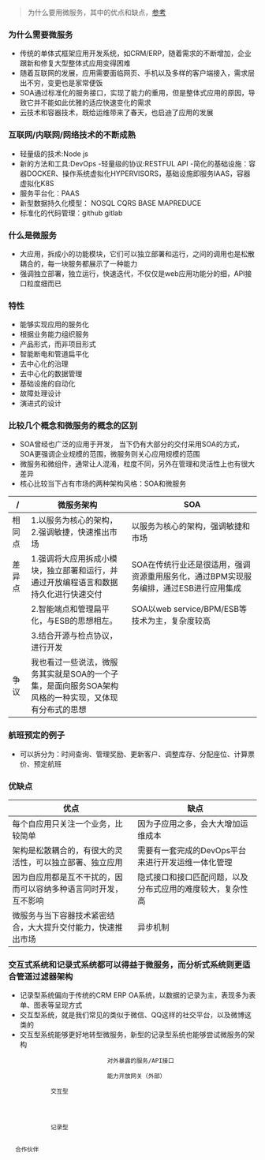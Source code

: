 > 为什么要用微服务，其中的优点和缺点，[参考](https://blog.csdn.net/fly_zhyu/article/details/76408158)

### 为什么需要微服务
- 传统的单体式框架应用开发系统，如CRM/ERP，随着需求的不断增加，企业跟新和修复大型整体式应用变得困难
- 随着互联网的发展，应用需要面临网页、手机以及多样的客户端接入，需求层出不穷，变更也是家常便饭
- SOA通过标准化的服务接口，实现了能力的重用，但是整体式应用的原因，导致它并不能如此优雅的适应快速变化的需求
- 云技术和容器技术，既给运维带来了春天，也启迪了应用的发展

### 互联网/内联网/网络技术的不断成熟
- 轻量级的技术:Node js
- 新的方法和工具:DevOps
-轻量级的协议:RESTFUL API
-简化的基础设施：容器DOCKER、操作系统虚拟化HYPERVISORS，基础设施即服务IAAS，容器虚拟化K8S
- 服务平台化：PAAS
- 新型数据持久化模型： NOSQL CQRS BASE MAPREDUCE
- 标准化的代码管理：github gitlab

### 什么是微服务
- 大应用，拆成小的功能模块，它们可以独立部署和运行，之间的调用也是松散耦合的，每一块服务都展示了一种能力
- 强调独立部署，独立运行，快速迭代，不仅仅是web应用功能分的细，API接口粒度细而已

### 特性
- 能够实现应用的服务化
- 根据业务能力组织服务
- 产品形式，而非项目形式
- 智能断电和管道扁平化
- 去中心化的治理
- 去中心化的数据管理
- 基础设施的自动化
- 故障处理设计
- 演进式的设计

### 比较几个概念和微服务的概念的区别
- SOA曾经也广泛的应用于开发， 当下仍有大部分的交付采用SOA的方式，SOA更强调企业规模的范围，微服务则关心应用规模的范围
- 微服务和微组件，通常让人混淆，粒度不同，另外在管理和灵活性上也有很大差异
- 核心比较当下占有市场的两种架构风格：SOA和微服务

|/|微服务架构|SOA|
|---|---|---|
|相同点|1.以服务为核心的架构，2.强调敏捷，快速推出市场|以服务为核心的架构，强调敏捷和市场|
|差异点|1.强调将大应用拆成小模块，独立部署和运行，并通过开放编程语言和数据持久化进行快速交付|SOA在传统行业还是很适用，强调资源重用服务化，通过BPM实现服务编排，通过ESB进行应用集成
| |2.智能端点和管理扁平化，与ESB的思想相左。|SOA以web service/BPM/ESB等技术为主，复杂度较高|
| |3.结合开源与检点协议，进行开发| |
|争议|我也看过一些说法，微服务其实就是SOA的一个子集，是面向服务SOA架构风格的一种实现，又体现有分布式的思想|

### 航班预定的例子
- 可以拆分为：时间查询、管理奖励、更新客户、调整库存、分配座位、计算票价、预定航班

### 优缺点
|优点|缺点|
|---|---|
|每个自应用只关注一个业务，比较简单|因为子应用之多，会大大增加运维成本|
|架构是松散耦合的，有很大的灵活性，可以独立部署、独立应用|需要有一套完成的DevOps平台来进行开发运维一体化管理|
|因为自应用都是互不干扰的，因而可以容纳多种语言同时开发，互不影响|隐式接口和接口匹配问题，以及分布式应用的难度较大，复杂性高|
|微服务与当下容器技术紧密结合，大大提升交付能力，快速推出市场|异步机制|

### 交互式系统和记录式系统都可以得益于微服务，而分析式系统则更适合管道过滤器架构
- 记录型系统偏向于传统的CRM ERP OA系统，以数据的记录为主，表现多为表单、图表等呈现方式
- 交互型系统，就是我们常见的类似于微信、QQ这样的社交平台，以及微博这类的
- 交互型系统能够更好地转型微服务，新型的记录型系统也能够尝试微服务的架构

```text
                            对外暴露的服务/API接口
                   
                            能力开放网关（外部）
                    
            交互型         
   
   
   
   
            记录型                 
            
            
  合作伙伴          
```


